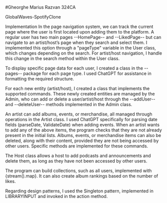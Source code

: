 #Gheorghe Marius Razvan 324CA

GlobalWaves-SpotifyClone

Implementation
In the page navigation system, we can track the current page where the user is first located upon adding them to the platform. A regular user has two main pages --HomePage-- and --LikedPage-- but can navigate to an artist/host’s page when they search and select them. I implemented this option through a "pageType" variable in the User class, which changes depending on the search. For artist/host navigation, I handle this change in the search method within the User class.

To display specific page data for each user, I created a class in the --pages-- package for each page type. I used ChatGPT for assistance in formatting the required structure.

For each new entity (artist/host), I created a class that implements the supported commands. These newly created entities are managed by the Admin, who can add or delete a user/artist/host through the --addUser-- and --deleteUser-- methods implemented in the Admin class.

An artist can add albums, events, or merchandise, all managed through operations in the Artist class. I used ChatGPT specifically for parsing date fields (parseDate, ValidateDate) when adding events. When an artist wants to add any of the above items, the program checks that they are not already present in the initial lists. Albums, events, or merchandise items can also be deleted, along with their content, provided they are not being accessed by other users. Specific methods are implemented for these commands.

The Host class allows a host to add podcasts and announcements and delete them, as long as they have not been accessed by other users.

The program can build collections, such as all users, implemented with {stream().map}. It can also create album rankings based on the number of likes.

Regarding design patterns, I used the Singleton pattern, implemented in LIBRARYINPUT and invoked in the action method.

